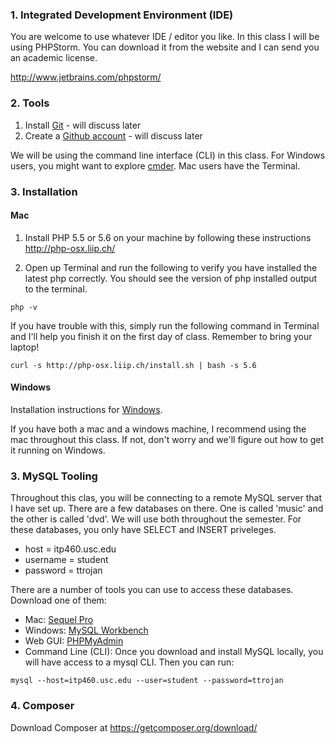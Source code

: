 ### 1. Integrated Development Environment (IDE)

You are welcome to use whatever IDE / editor you like. In this class I will be using PHPStorm. You can download it from the website and I can send you an academic license.

http://www.jetbrains.com/phpstorm/

### 2. Tools

1. Install [Git](http://git-scm.com/downloads) - will discuss later
2. Create a [Github account](https://github.com/) - will discuss later

We will be using the command line interface (CLI) in this class. For Windows users, you might want to explore [cmder](http://bliker.github.io/cmder/). Mac users have the Terminal.

### 3. Installation

#### Mac

1. Install PHP 5.5 or 5.6 on your machine by following these instructions http://php-osx.liip.ch/

2. Open up Terminal and run the following to verify you have installed the latest php correctly. You should see the version of php installed output to the terminal.

```
php -v
```

If you have trouble with this, simply run the following command in Terminal and I'll help you finish it on the first day of class. Remember to bring your laptop!

```
curl -s http://php-osx.liip.ch/install.sh | bash -s 5.6
```

#### Windows

Installation instructions for [Windows](/PHP5_CommandLine.pdf).

If you have both a mac and a windows machine, I recommend using the mac throughout this class. If not, don't worry and we'll figure out how to get it running on Windows.


### 3. MySQL Tooling

Throughout this clas, you will be connecting to a remote MySQL server that I have set up. There are a few databases on there. One is called 'music' and the other is called 'dvd'. We will use both throughout the semester. For these databases, you only have SELECT and INSERT priveleges. 

* host = itp460.usc.edu
* username = student
* password = ttrojan

There are a number of tools you can use to access these databases. Download one of them:

* Mac: [Sequel Pro](http://www.sequelpro.com/)
* Windows: [MySQL Workbench](http://dev.mysql.com/downloads/tools/workbench/5.2.html)
* Web GUI: [PHPMyAdmin](http://itp460.usc.edu/phpmyadmin/)
* Command Line (CLI): Once you download and install MySQL locally, you will have access to a mysql CLI. Then you can run:

```
mysql --host=itp460.usc.edu --user=student --password=ttrojan
```

### 4. Composer

Download Composer at https://getcomposer.org/download/

